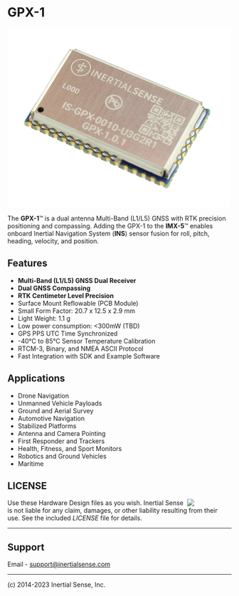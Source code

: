 # GPX-1

![GPX-1](Images/GPX-1.png)

The **GPX-1**™ is a dual antenna Multi-Band (L1/L5) GNSS with RTK precision positioning and compassing.  Adding the GPX-1 to the **IMX-5**™ enables onboard Inertial Navigation System (**INS**) sensor fusion for roll, pitch, heading, velocity, and position.

## Features

- **Multi-Band (L1/L5) GNSS Dual Receiver**
- **Dual GNSS Compassing**
- **RTK Centimeter Level Precision**
- Surface Mount Reflowable (PCB Module)
- Small Form Factor:  20.7 x 12.5 x 2.9 mm
- Light Weight:  1.1 g
- Low power consumption:  <300mW (TBD)
- GPS PPS UTC Time Synchronized
- -40°C to 85°C Sensor Temperature Calibration
- RTCM-3, Binary, and NMEA ASCII Protocol
- Fast Integration with SDK and Example Software

## Applications

- Drone Navigation
- Unmanned Vehicle Payloads
- Ground and Aerial Survey
- Automotive Navigation
- Stabilized Platforms
- Antenna and Camera Pointing
- First Responder and Trackers
- Health, Fitness, and Sport Monitors
- Robotics and Ground Vehicles
- Maritime

## LICENSE

<img src="https://www.oshwa.org/wp-content/uploads/2014/03/oshw-logo.svg" width="100" align="right" />

Use these Hardware Design files as you wish.  Inertial Sense is not liable for any claim, damages, or other liability resulting from their use.  See the included *LICENSE* file for details.

------

## Support

Email - support@inertialsense.com

------

(c) 2014-2023 Inertial Sense, Inc.
